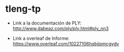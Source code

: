 # tleng-tp

* Link a la documentación de PLY: http://www.dabeaz.com/ply/ply.html#ply_nn3

* Link a overleaf de Informe: https://www.overleaf.com/10227106hqbjjpmcgydv